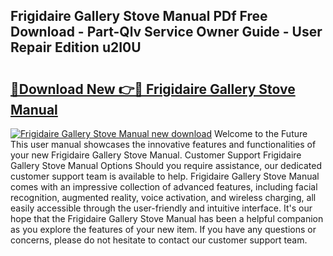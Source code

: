 ## Frigidaire Gallery Stove Manual PDf Free Download - Part-Qlv Service Owner Guide - User Repair Edition u2I0U

# <h2><a href="http://bc22143.oget.top/?id=Frigidaire+Gallery+Stove+Manual">🔗Download New 👉🔴 Frigidaire Gallery Stove Manual</a></h2>

[![Frigidaire Gallery Stove Manual new download](https://i.imgur.com/5g1atiW.png)](http://bc22143.oget.top/?id=Frigidaire+Gallery+Stove+Manual)
Welcome to the Future This user manual showcases the innovative features and functionalities of your new Frigidaire Gallery Stove Manual. Customer Support Frigidaire Gallery Stove Manual Options Should you require assistance, our dedicated customer support team is available to help. Frigidaire Gallery Stove Manual comes with an impressive collection of advanced features, including facial recognition, augmented reality, voice activation, and wireless charging, all easily accessible through the user-friendly and intuitive interface. It's our hope that the Frigidaire Gallery Stove Manual has been a helpful companion as you explore the features of your new item. If you have any questions or concerns, please do not hesitate to contact our customer support team.
